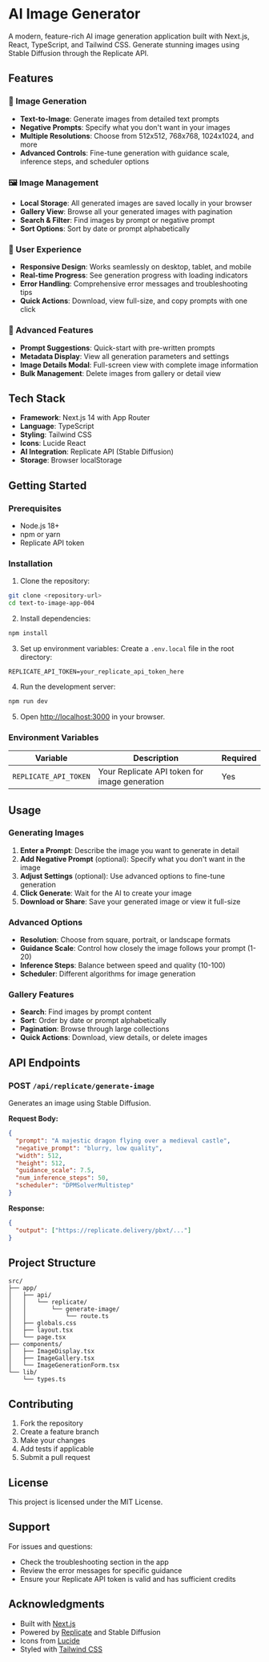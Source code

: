 # AI Image Generator

A modern, feature-rich AI image generation application built with Next.js, React, TypeScript, and Tailwind CSS. Generate stunning images using Stable Diffusion through the Replicate API.

## Features

### 🎨 Image Generation
- **Text-to-Image**: Generate images from detailed text prompts
- **Negative Prompts**: Specify what you don't want in your images
- **Multiple Resolutions**: Choose from 512x512, 768x768, 1024x1024, and more
- **Advanced Controls**: Fine-tune generation with guidance scale, inference steps, and scheduler options

### 🖼️ Image Management
- **Local Storage**: All generated images are saved locally in your browser
- **Gallery View**: Browse all your generated images with pagination
- **Search & Filter**: Find images by prompt or negative prompt
- **Sort Options**: Sort by date or prompt alphabetically

### 📱 User Experience
- **Responsive Design**: Works seamlessly on desktop, tablet, and mobile
- **Real-time Progress**: See generation progress with loading indicators
- **Error Handling**: Comprehensive error messages and troubleshooting tips
- **Quick Actions**: Download, view full-size, and copy prompts with one click

### 🎯 Advanced Features
- **Prompt Suggestions**: Quick-start with pre-written prompts
- **Metadata Display**: View all generation parameters and settings
- **Image Details Modal**: Full-screen view with complete image information
- **Bulk Management**: Delete images from gallery or detail view

## Tech Stack

- **Framework**: Next.js 14 with App Router
- **Language**: TypeScript
- **Styling**: Tailwind CSS
- **Icons**: Lucide React
- **AI Integration**: Replicate API (Stable Diffusion)
- **Storage**: Browser localStorage

## Getting Started

### Prerequisites

- Node.js 18+ 
- npm or yarn
- Replicate API token

### Installation

1. Clone the repository:
```bash
git clone <repository-url>
cd text-to-image-app-004
```

2. Install dependencies:
```bash
npm install
```

3. Set up environment variables:
Create a `.env.local` file in the root directory:
```env
REPLICATE_API_TOKEN=your_replicate_api_token_here
```

4. Run the development server:
```bash
npm run dev
```

5. Open [http://localhost:3000](http://localhost:3000) in your browser.

### Environment Variables

| Variable | Description | Required |
|----------|-------------|----------|
| `REPLICATE_API_TOKEN` | Your Replicate API token for image generation | Yes |

## Usage

### Generating Images

1. **Enter a Prompt**: Describe the image you want to generate in detail
2. **Add Negative Prompt** (optional): Specify what you don't want in the image
3. **Adjust Settings** (optional): Use advanced options to fine-tune generation
4. **Click Generate**: Wait for the AI to create your image
5. **Download or Share**: Save your generated image or view it full-size

### Advanced Options

- **Resolution**: Choose from square, portrait, or landscape formats
- **Guidance Scale**: Control how closely the image follows your prompt (1-20)
- **Inference Steps**: Balance between speed and quality (10-100)
- **Scheduler**: Different algorithms for image generation

### Gallery Features

- **Search**: Find images by prompt content
- **Sort**: Order by date or prompt alphabetically
- **Pagination**: Browse through large collections
- **Quick Actions**: Download, view details, or delete images

## API Endpoints

### POST `/api/replicate/generate-image`

Generates an image using Stable Diffusion.

**Request Body:**
```json
{
  "prompt": "A majestic dragon flying over a medieval castle",
  "negative_prompt": "blurry, low quality",
  "width": 512,
  "height": 512,
  "guidance_scale": 7.5,
  "num_inference_steps": 50,
  "scheduler": "DPMSolverMultistep"
}
```

**Response:**
```json
{
  "output": ["https://replicate.delivery/pbxt/..."]
}
```

## Project Structure

```
src/
├── app/
│   ├── api/
│   │   └── replicate/
│   │       └── generate-image/
│   │           └── route.ts
│   ├── globals.css
│   ├── layout.tsx
│   └── page.tsx
├── components/
│   ├── ImageDisplay.tsx
│   ├── ImageGallery.tsx
│   └── ImageGenerationForm.tsx
└── lib/
    └── types.ts
```

## Contributing

1. Fork the repository
2. Create a feature branch
3. Make your changes
4. Add tests if applicable
5. Submit a pull request

## License

This project is licensed under the MIT License.

## Support

For issues and questions:
- Check the troubleshooting section in the app
- Review the error messages for specific guidance
- Ensure your Replicate API token is valid and has sufficient credits

## Acknowledgments

- Built with [Next.js](https://nextjs.org/)
- Powered by [Replicate](https://replicate.com/) and Stable Diffusion
- Icons from [Lucide](https://lucide.dev/)
- Styled with [Tailwind CSS](https://tailwindcss.com/)